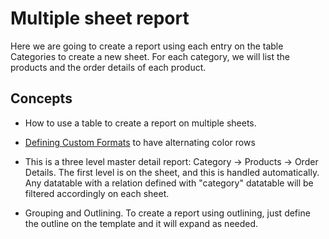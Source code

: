 # Multiple sheet report

Here we are going to create a report using each entry on the table
Categories to create a new sheet. For each category, we will list the
products and the order details of each product.

## Concepts

- How to use a table to create a report on multiple sheets.

- [Defining Custom Formats](https://doc.tmssoftware.com/flexcel/net/guides/reports-designer-guide.html#defining-custom-formats)
  to have alternating color rows

- This is a three level master detail report: Category -\> Products
  -\> Order Details. The first level is on the sheet, and this is
  handled automatically. Any datatable with a relation defined with
  \"category\" datatable will be filtered accordingly on each sheet.

- Grouping and Outlining. To create a report using outlining, just
  define the outline on the template and it will expand as needed.
